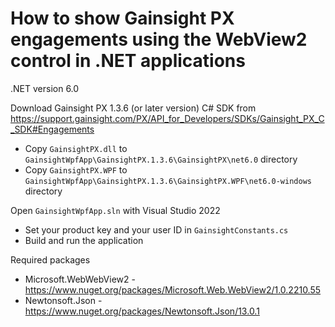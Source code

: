 # How to show Gainsight PX engagements using the WebView2 control in .NET applications

.NET version 6.0

Download Gainsight PX 1.3.6 (or later version) C# SDK from https://support.gainsight.com/PX/API_for_Developers/SDKs/Gainsight_PX_C_SDK#Engagements
- Copy `GainsightPX.dll` to `GainsightWpfApp\GainsightPX.1.3.6\GainsightPX\net6.0` directory
- Copy `GainsightPX.WPF` to `GainsightWpfApp\GainsightPX.1.3.6\GainsightPX.WPF\net6.0-windows` directory

Open `GainsightWpfApp.sln` with Visual Studio 2022
 - Set your product key and your user ID in `GainsightConstants.cs`
 - Build and run the application

Required packages
- Microsoft.WebWebView2 - https://www.nuget.org/packages/Microsoft.Web.WebView2/1.0.2210.55
- Newtonsoft.Json - https://www.nuget.org/packages/Newtonsoft.Json/13.0.1
